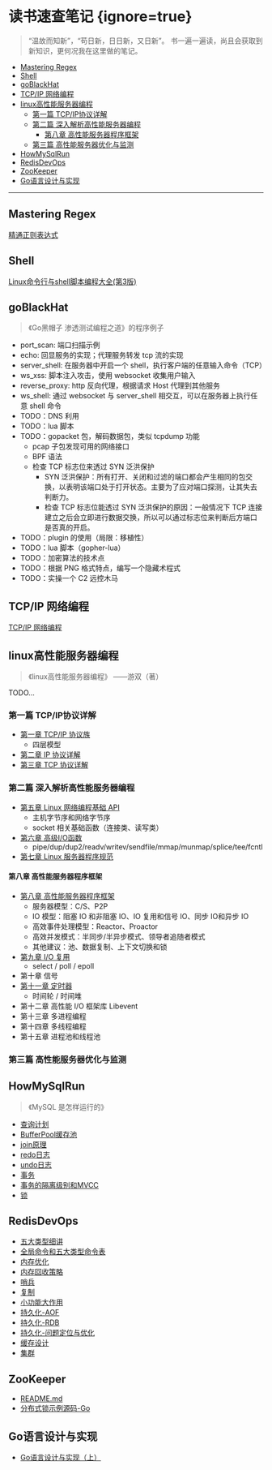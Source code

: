 # 读书速查笔记 {ignore=true}

> “温故而知新”，“苟日新，日日新，又日新”。
> 书一遍一遍读，尚且会获取到新知识，更何况我在这里做的笔记。


<!-- @import "[TOC]" {cmd="toc" depthFrom=1 depthTo=6 orderedList=false} -->

<!-- code_chunk_output -->

- [Mastering Regex](#mastering-regex)
- [Shell](#shell)
- [goBlackHat](#goblackhat)
- [TCP/IP 网络编程](#tcpip-网络编程)
- [linux高性能服务器编程](#linux高性能服务器编程)
  - [第一篇 TCP/IP协议详解](#第一篇-tcpip协议详解)
  - [第二篇 深入解析高性能服务器编程](#第二篇-深入解析高性能服务器编程)
    - [第八章 高性能服务器程序框架](#第八章-高性能服务器程序框架)
  - [第三篇 高性能服务器优化与监测](#第三篇-高性能服务器优化与监测)
- [HowMySqlRun](#howmysqlrun)
- [RedisDevOps](#redisdevops)
- [ZooKeeper](#zookeeper)
- [Go语言设计与实现](#go语言设计与实现)

<!-- /code_chunk_output -->

---

## Mastering Regex

[精通正则表达式](./Regex/noteOfProfessionalRegex.md)

## Shell

[Linux命令行与shell脚本编程大全(第3版)](./shell/noteFromBook.md)

## goBlackHat

> 《Go黑帽子 渗透测试编程之道》的程序例子

- port_scan: 端口扫描示例
- echo: 回显服务的实现；代理服务转发 tcp 流的实现
- server_shell: 在服务器中开启一个 shell，执行客户端的任意输入命令（TCP）
- ws_xss: 脚本注入攻击，使用 websocket 收集用户输入
- reverse_proxy: http 反向代理，根据请求 Host 代理到其他服务
- ws_shell: 通过 websocket 与 server_shell 相交互，可以在服务器上执行任意 shell 命令
- TODO：DNS 利用
- TODO：lua 脚本
- TODO：gopacket 包，解码数据包，类似 tcpdump 功能
    - pcap 子包发现可用的网络接口
    - BPF 语法
    - 检查 TCP 标志位来透过 SYN 泛洪保护
        - SYN 泛洪保护：所有打开、关闭和过滤的端口都会产生相同的包交换，以表明该端口处于打开状态。主要为了应对端口探测，让其失去判断力。
        - 检查 TCP 标志位能透过 SYN 泛洪保护的原因：一般情况下 TCP 连接建立之后会立即进行数据交换，所以可以通过标志位来判断后方端口是否真的开启。
- TODO：plugin 的使用（局限：移植性）
- TODO：lua 脚本（gopher-lua）
- TODO：加密算法的技术点
- TODO：根据 PNG 格式特点，编写一个隐藏术程式
- TODO：实操一个 C2 远控木马

## TCP/IP 网络编程

[TCP/IP 网络编程](./tcpIpNetProgramming/README.md)

## linux高性能服务器编程

> 《linux高性能服务器编程》 ——游双（著）

TODO...

### 第一篇 TCP/IP协议详解

- [第一章 TCP/IP 协议族](./linuxHighPerformance/Chapter_1.md)
    - 四层模型
- [第二章 IP 协议详解](./linuxHighPerformance/Chapter_2.md)
- [第三章 TCP 协议详解](./linuxHighPerformance/Chapter_3.md)


### 第二篇 深入解析高性能服务器编程

- [第五章 Linux 网络编程基础 API](./linuxHighPerformance/Chapter_5.md)
    - 主机字节序和网络字节序
    - socket 相关基础函数（连接类、读写类）
- [第六章 高级I/O函数](./linuxHighPerformance/Chapter_6.md)
    - pipe/dup/dup2/readv/writev/sendfile/mmap/munmap/splice/tee/fcntl
- [第七章 Linux 服务器程序规范](./linuxHighPerformance/Chapter_7.md)

#### 第八章 高性能服务器程序框架

- [第八章 高性能服务器程序框架](./linuxHighPerformance/Chapter_8.md)
    - 服务器模型：C/S、P2P
    - IO 模型：阻塞 IO 和非阻塞 IO、IO 复用和信号 IO、同步 IO和异步 IO
    - 高效事件处理模型：Reactor、Proactor
    - 高效并发模式：半同步/半异步模式、领导者追随者模式
    - 其他建议：池、数据复制、上下文切换和锁
- [第九章 I/O 复用](./linuxHighPerformance/Chapter_9.md)
    - select / poll / epoll
- 第十章 信号
- [第十一章 定时器](./linuxHighPerformance/Chapter_11.md)
    - 时间轮 / 时间堆
- 第十二章 高性能 I/O 框架库 Libevent
- 第十三章 多进程编程
- 第十四章 多线程编程
- 第十五章 进程池和线程池

### 第三篇 高性能服务器优化与监测

## HowMySqlRun

> 《MySQL 是怎样运行的》

- [查询计划](./howMySqlRun/%E6%9F%A5%E8%AF%A2%E8%AE%A1%E5%88%92.md)
- [BufferPool缓存池](./howMySqlRun/BufferPool%E7%BC%93%E5%AD%98%E6%B1%A0.md)
- [join原理](./howMySqlRun/join%E5%8E%9F%E7%90%86.md)
- [redo日志](./howMySqlRun/redo%20%E6%97%A5%E5%BF%97.md)
- [undo日志](./howMySqlRun/undo%20%E6%97%A5%E5%BF%97.md)
- [事务](./howMySqlRun/%E4%BA%8B%E5%8A%A1.md)
- [事务的隔离级别和MVCC](./howMySqlRun/%E4%BA%8B%E5%8A%A1%E7%9A%84%E9%9A%94%E7%A6%BB%E7%BA%A7%E5%88%AB%E5%92%8CMVCC.md)
- [锁](./howMySqlRun/%E9%94%81.md)

## RedisDevOps

- [五大类型细讲](./redisDevOps/%E4%BA%94%E5%A4%A7%E7%B1%BB%E5%9E%8B%E7%BB%86%E8%AE%B2.md)
- [全局命令和五大类型命令表](./redisDevOps/%E5%85%A8%E5%B1%80%E5%91%BD%E4%BB%A4%E5%92%8C%E4%BA%94%E5%A4%A7%E7%B1%BB%E5%9E%8B%E5%91%BD%E4%BB%A4%E8%A1%A8.md)
- [内存优化](./redisDevOps/%E5%86%85%E5%AD%98%E4%BC%98%E5%8C%96.md)
- [内存回收策略](./redisDevOps/%E5%86%85%E5%AD%98%E5%9B%9E%E6%94%B6%E7%AD%96%E7%95%A5.md)
- [哨兵](./redisDevOps/%E5%93%A8%E5%85%B5.md)
- [复制](./redisDevOps/%E5%A4%8D%E5%88%B6.md)
- [小功能大作用](./redisDevOps/%E5%B0%8F%E5%8A%9F%E8%83%BD%E5%A4%A7%E4%BD%9C%E7%94%A8.md)
- [持久化-AOF](./redisDevOps/%E6%8C%81%E4%B9%85%E5%8C%96-AOF.md)
- [持久化-RDB](./redisDevOps/%E6%8C%81%E4%B9%85%E5%8C%96-RDB.md)
- [持久化-问题定位与优化](./redisDevOps/%E6%8C%81%E4%B9%85%E5%8C%96-%E9%97%AE%E9%A2%98%E5%AE%9A%E4%BD%8D%E4%B8%8E%E4%BC%98%E5%8C%96.md)
- [缓存设计](./redisDevOps/%E7%BC%93%E5%AD%98%E8%AE%BE%E8%AE%A1.md)
- [集群](./redisDevOps/%E9%9B%86%E7%BE%A4.md)

## ZooKeeper

- [README.md](./zookeeper/README.md)
- [分布式锁示例源码-Go](./zookeeper/src/main.go)

## Go语言设计与实现

- [Go语言设计与实现（上）](./goDesignAndImpl/go%E8%AF%AD%E8%A8%80%E8%AE%BE%E8%AE%A1%E4%B8%8E%E5%AE%9E%E7%8E%B0%EF%BC%88%E4%B8%8A%EF%BC%89.md)